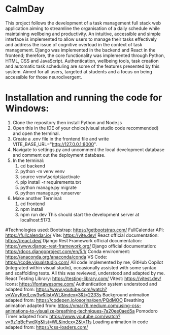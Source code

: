 # CalmDay

This project follows the development of a task management full stack web application aiming to streamline the organisation of a daily schedule while maintaining wellbeing and productivity. An intuitive, accessible and simple interface is implemented to allow users to manage their tasks effectively and address the issue of cognitive overload in the context of task management. Django was implemented in the backend and React in the frontend; therefore, the core functionality was implemented through Python, HTML, CSS and JavaScript. Authentication, wellbeing tools, task creation and automatic task scheduling are some of the features presented by this system. Aimed for all users, targeted at students and a focus on being accessible for those neurodivergent. 

# Installation and running the code for Windows:
1. Clone the repository then install Python and Node.js
2. Open this in the IDE of your choice(visual studio code recommended) and open the terminal.
3. Create a .env file in the frontend file and write VITE_BASE_URL="http://127.0.0.1:8000".
4. Navigate to settings.py and uncomment the local development database and comment out the deployment database.
5. In the terminal:
    1. cd backend
    2. python -m venv venv
    3. source venv\scripts\activate
    4. pip install -r requirements.txt
    5. python manage.py migrate
    6. python manage.py runserver
6. Make another Terminal:
    1. cd frontend
    2. npm install
    3. npm run dev
This should start the development server at localhost:5173.

#Technologies used:
Bootstrap: https://getbootstrap.com/
FullCalendar API: https://fullcalendar.io/
Vite: https://vite.dev/
React official documentation: https://react.dev/
Django Rest Framework official documentation: https://www.django-rest-framework.org/
Django official documentation: https://docs.djangoproject.com/en/5.1/
Conda environment: https://anaconda.org/anaconda/conda
VS Code: https://code.visualstudio.com/
All code implemented by me, GitHub Copilot (integrated within visual studio), occasionally assisted with some syntax and scaffolding tests. All this was reviewed, understood and adapted by me.
React Testing Library: https://testing-library.com/
Vitest: https://vitest.dev/
Icons: https://fontawesome.com/
Authentication system understood and adapted from: https://www.youtube.com/watch?v=WuyKxdLcw3w&list=WL&index=3&t=2233s
Background animation adapted from: https://codepen.io/osorina/pen/PQdMOO
Breathing animation adapted from: https://vmar76.medium.com/using-css-animations-to-visualize-breathing-techniques-7a20ee0aed5a
Pomodoro Timer adapted from: https://www.youtube.com/watch?v=9z1qBcFwdXg&list=WL&index=2&t=11s
Loading animation in code adapted from: https://css-loaders.com/
